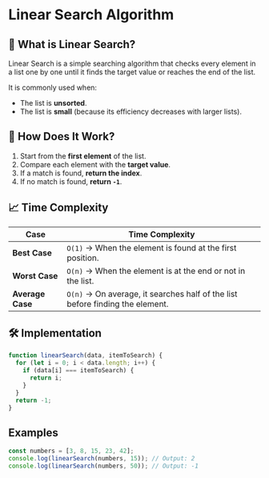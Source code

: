 # Linear Search Algorithm

## 📌 What is Linear Search?
Linear Search is a simple searching algorithm that checks every element in a list one by one until it finds the target value or reaches the end of the list.

It is commonly used when:
- The list is **unsorted**.
- The list is **small** (because its efficiency decreases with larger lists).

## 🔹 How Does It Work?
1. Start from the **first element** of the list.
2. Compare each element with the **target value**.
3. If a match is found, **return the index**.
4. If no match is found, **return `-1`**.

## 📈 Time Complexity
| Case          | Time Complexity |
|--------------|----------------|
| **Best Case**    | `O(1)` → When the element is found at the first position. |
| **Worst Case**   | `O(n)` → When the element is at the end or not in the list. |
| **Average Case** | `O(n)` → On average, it searches half of the list before finding the element. |

## 🛠 Implementation
```js
function linearSearch(data, itemToSearch) {
  for (let i = 0; i < data.length; i++) {
    if (data[i] === itemToSearch) {
      return i;
    }
  }
  return -1;
}
```

## Examples
```js
const numbers = [3, 8, 15, 23, 42];
console.log(linearSearch(numbers, 15)); // Output: 2
console.log(linearSearch(numbers, 50)); // Output: -1
